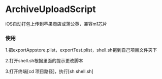 # ArchiveUploadScript
iOS自动打包上传到苹果商店或蒲公英，兼容m1芯片

### 使用
1.把exportAppstore.plist，exportTest.plist，shell.sh拖到自己项目文件夹下

2.打开shell.sh根据里面的提示更改脚本

3.打开终端[cd 项目路径]，执行[sh shell.sh]
